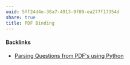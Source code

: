 ```yaml
---
uuid: 5ff24d4e-38a7-4913-9f89-ea277f17354d
share: true
title: PDF Binding
---
```

#### Backlinks

* [Parsing Questions from PDF's using Python](/af523562-6156-433b-92e7-bf0b0ec75520)